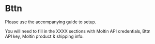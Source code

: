 # Bttn

Please use the accompanying guide to setup.

You will need to fill in the XXXX sections with Moltin API credentials, Bttn API key, Moltin product & shipping info.


